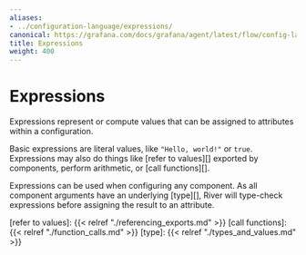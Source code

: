 ```yaml
---
aliases:
- ../configuration-language/expressions/
canonical: https://grafana.com/docs/grafana/agent/latest/flow/config-language/expressions/
title: Expressions
weight: 400
---
```


# Expressions

Expressions represent or compute values that can be assigned to attributes
within a configuration.

Basic expressions are literal values, like `"Hello, world!"` or `true`.
Expressions may also do things like [refer to values][] exported by components,
perform arithmetic, or [call functions][].

Expressions can be used when configuring any component. As all component
arguments have an underlying [type][], River will type-check expressions before
assigning the result to an attribute.

[refer to values]: {{< relref "./referencing_exports.md" >}}
[call functions]: {{< relref "./function_calls.md" >}}
[type]: {{< relref "./types_and_values.md" >}}

